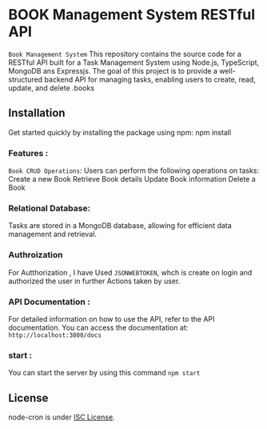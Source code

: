 # BOOK Management System RESTful API

`Book Management System` This repository contains the source code for a RESTful API built for a Task Management System using Node.js, TypeScript, MongoDB ans Expressjs. The goal of this project is to provide a well-structured backend API for managing tasks, enabling users to create, read, update, and delete .books

## Installation

Get started quickly by installing the package using npm:
npm install


### Features :
`Book CRUD Operations`: Users can perform the following operations on tasks:
Create a new Book
Retrieve Book details
Update Book information
Delete a Book


### Relational Database: 
Tasks are stored in a MongoDB database, allowing for efficient data management and retrieval.

### Authroization
For Autthorization , I have Used `JSONWEBTOKEN`, whch is create on login and authorized the user in further Actions taken by user.


### API Documentation :
For detailed information on how to use the API, refer to the API documentation. You can access the documentation at: `http://localhost:3000/docs`


### start :
You can start the server by using this command `npm start`

## License
node-cron is under [ISC License](https://github.com/001Sagar/Task_Management_System/blob/master/LICENSE.md).

